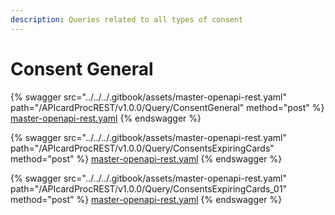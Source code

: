 ```yaml
---
description: Queries related to all types of consent
---
```


# Consent General

{% swagger src="../../../.gitbook/assets/master-openapi-rest.yaml" path="/APIcardProcREST/v1.0.0/Query/ConsentGeneral" method="post" %}
[master-openapi-rest.yaml](../../../.gitbook/assets/master-openapi-rest.yaml)
{% endswagger %}





{% swagger src="../../../.gitbook/assets/master-openapi-rest.yaml" path="/APIcardProcREST/v1.0.0/Query/ConsentsExpiringCards" method="post" %}
[master-openapi-rest.yaml](../../../.gitbook/assets/master-openapi-rest.yaml)
{% endswagger %}





{% swagger src="../../../.gitbook/assets/master-openapi-rest.yaml" path="/APIcardProcREST/v1.0.0/Query/ConsentsExpiringCards_01" method="post" %}
[master-openapi-rest.yaml](../../../.gitbook/assets/master-openapi-rest.yaml)
{% endswagger %}



